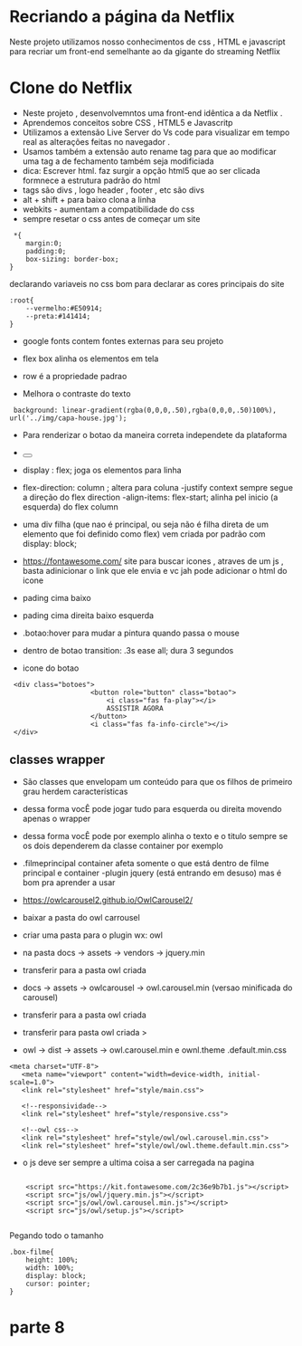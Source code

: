 

# Recriando a página da Netflix 
Neste projeto utilizamos nosso conhecimentos de css , HTML e javascript para recriar um front-end semelhante ao da gigante do streaming Netflix


# Clone do Netflix 
- Neste projeto , desenvolvemntos uma front-end idêntica a da Netflix . 
- Aprendemos conceitos sobre CSS , HTML5 e Javascritp 
- Utilizamos a extensão Live Server do Vs code para visualizar em tempo real as 
alterações feitas no navegador .
- Usamos também a extensão auto rename tag para que ao modificar uma tag a de fechamento também seja modificiada 
- dica: Escrever html. faz surgir a opção html5 que ao ser clicada formnece a estrutura 
padrão do html 
- tags são divs , logo header , footer , etc são divs 
- alt + shift + para baixo clona a linha 
- webkits - aumentam a compatibilidade do css 
- sempre resetar o css antes de começar um site 

```
 *{
    margin:0;
    padding:0;
    box-sizing: border-box;
}
``` 
declarando variaveis no css bom para declarar as cores principais do site 
```
:root{
    --vermelho:#E50914;
    --preta:#141414;
}
```
- google fonts contem fontes externas para seu projeto 

- flex box alinha os elementos em tela 
- row é a propriedade padrao 

- Melhora o contraste do texto 
```
 background: linear-gradient(rgba(0,0,0,.50),rgba(0,0,0,.50)100%),  url('../img/capa-house.jpg');
```` 
- Para renderizar o botao da maneira correta independete da plataforma 
-  <button role="button" class="botao">
- display : flex; joga os elementos para linha 
- flex-direction: column ; altera para coluna 
-justify context sempre segue a direção do flex direction 
-align-items: flex-start; alinha pel inicio (a esquerda) do flex column
- uma div filha (que nao é principal, ou seja não é filha direta de um elemento que foi definido como flex) vem criada por padrão com display:  block; 
- https://fontawesome.com/ site para buscar icones , atraves de um js , basta adinicionar o link que ele envia e vc jah pode adicionar o html do icone  <script src="https://kit.fontawesome.com/2c36e9b7b1.js"></script>

- pading cima baixo 
- pading cima direita baixo esquerda 
- .botao:hover para mudar a pintura quando passa o mouse 
- dentro de botao transition: .3s ease all; dura 3 segundos 

- icone do botao 
```
 <div class="botoes">
                    <button role="button" class="botao">
                        <i class="fas fa-play"></i>
                        ASSISTIR AGORA
                    </button>
                    <i class="fas fa-info-circle"></i>
 </div>
``` 
## classes wrapper 
- São classes que envelopam um conteúdo para que os filhos de primeiro grau herdem características 
- dessa forma vocÊ pode jogar tudo para esquerda ou direita movendo apenas o wrapper 
 - dessa forma vocÊ pode por exemplo alinha o texto e o titulo sempre se os dois dependerem da classe container por exemplo 

 - .filmeprincipal container afeta somente o que está dentro de filme principal e container 
 -plugin jquery (está entrando em desuso) mas é bom pra aprender a usar 
 - https://owlcarousel2.github.io/OwlCarousel2/
 - baixar a pasta do owl carrousel 
 - criar uma pasta para o plugin wx: owl 
 - na pasta docs -> assets -> vendors -> jquery.min 
 - transferir para a pasta owl criada 
 - docs -> assets -> owlcarousel -> owl.carousel.min (versao minificada do carousel)
 - transferir para a pasta owl criada 
 - transferir para pasta owl criada > 
 - owl -> dist -> assets -> owl.carousel.min e ownl.theme .default.min.css 
 ```
 <meta charset="UTF-8">
    <meta name="viewport" content="width=device-width, initial-scale=1.0">
    <link rel="stylesheet" href="style/main.css">

    <!--responsividade-->
    <link rel="stylesheet" href="style/responsive.css">

    <!--owl css-->
    <link rel="stylesheet" href="style/owl/owl.carousel.min.css">
    <link rel="stylesheet" href="style/owl/owl.theme.default.min.css">
```
- o js deve ser sempre a ultima coisa a ser carregada na pagina 

```

    <script src="https://kit.fontawesome.com/2c36e9b7b1.js"></script>
    <script src="js/owl/jquery.min.js"></script>
    <script src="js/owl/owl.carousel.min.js"></script>
    <script src="js/owl/setup.js"></script>
 

``` 
Pegando todo o tamanho
```
.box-filme{
    height: 100%;
    width: 100%;
    display: block;
    cursor: pointer;
}
```
# parte 8 


